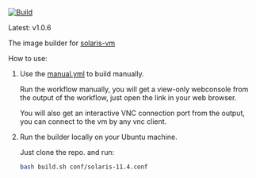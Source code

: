 

[![Build](https://github.com/vmactions/solaris-builder/actions/workflows/build.yml/badge.svg)](https://github.com/vmactions/solaris-builder/actions/workflows/build.yml)

Latest: v1.0.6


The image builder for [solaris-vm](https://github.com/vmactions/solaris-vm)


How to use:

1. Use the [manual.yml](.github/workflows/manual.yml) to build manually.
   
    Run the workflow manually, you will get a view-only webconsole from the output of the workflow, just open the link in your web browser.
   
    You will also get an interactive VNC connection port from the output, you can connect to the vm by any vnc client.

2. Run the builder locally on your Ubuntu machine.

    Just clone the repo. and run:
    ```bash
    bash build.sh conf/solaris-11.4.conf
    ```
   
